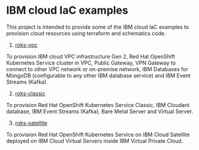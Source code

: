 # IBM cloud IaC examples

This project is intended to provide some of the IBM cloud IaC examples to provision cloud resources using terraform and schematics code.

1) [roks-vpc](https://github.com/gargpriyank/ibmcloud-iac-examples/tree/main/roks-vpc)

To provision IBM cloud VPC infrastructure Gen 2, Red Hat OpenShift Kubernetes Service cluster in VPC, Public Gateway, VPN
Gateway to connect to other VPC network or on-premise network, IBM Databases for MongoDB (configurable to any other IBM database service) and IBM
Event Streams (Kafka).

2) [roks-classic](https://github.com/gargpriyank/ibmcloud-iac-examples/tree/main/roks-classic)

To provision Red Hat OpenShift Kubernetes Service Classic, IBM Cloudant database, IBM Event Streams (Kafka), Bare Metal
Server and Virtual Server.

3) [roks-satellite](https://github.com/gargpriyank/ibmcloud-iac-examples/tree/main/roks-satellite)

To provision Red Hat OpenShift Kubernetes Service on IBM Cloud Satellite deployed on IBM Cloud Virtual Servers inside IBM Virtual Private Cloud.
